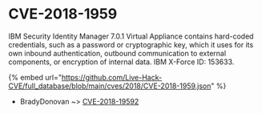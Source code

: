 # CVE-2018-1959

IBM Security Identity Manager 7.0.1 Virtual Appliance contains hard-coded credentials, such as a password or cryptographic key, which it uses for its own inbound authentication, outbound communication to external components, or encryption of internal data. IBM X-Force ID: 153633.

{% embed url="https://github.com/Live-Hack-CVE/full_database/blob/main/cves/2018/CVE-2018-1959.json" %}


* BradyDonovan ~> [CVE-2018-19592](https://www.alice-snow.ru/2018/database/cve-2018-1959/cve-2018-19592-bradydonovan)